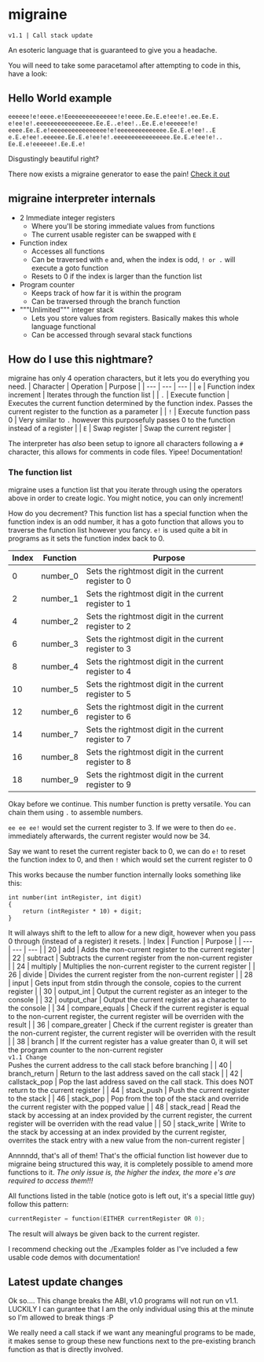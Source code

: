 # migraine
`v1.1 | Call stack update`

An esoteric language that is guaranteed to give you a headache.

You will need to take some paracetamol after attempting to code in this, have a look:

## Hello World example
```
eeeeee!e!eeee.e!Eeeeeeeeeeeeeee!e!eeee.Ee.E.e!ee!e!.ee.Ee.E.
e!ee!e!.eeeeeeeeeeeeeeee.Ee.E..e!ee!..Ee.E.e!eeeeee!e!
eeee.Ee.E.e!eeeeeeeeeeeeeeee!e!eeeeeeeeeeeeee.Ee.E.e!ee!..E
e.E.e!ee!.eeeeee.Ee.E.e!ee!e!.eeeeeeeeeeeeeeee.Ee.E.e!ee!e!..
Ee.E.e!eeeeee!.Ee.E.e!
```
Disgustingly beautiful right?

There now exists a migraine generator to ease the pain! [Check it out](Cetamol/README.md)

## migraine interpreter internals
- 2 Immediate integer registers
  - Where you'll be storing immediate values from functions
  - The current usable register can be swapped with ``E``
- Function index
  - Accesses all functions
  - Can be traversed with ``e`` and, when the index is odd, ``! or .`` will execute a goto function
  - Resets to 0 if the index is larger than the function list
- Program counter
  - Keeps track of how far it is within the program
  - Can be traversed through the branch function
- """Unlimited""" integer stack
  - Lets you store values from registers. Basically makes this whole language functional
  - Can be accessed through sevaral stack functions

## How do I use this nightmare?
migraine has only 4 operation characters, but it lets you do everything you need.
| Character | Operation | Purpose |
| --- | --- | --- |
| ``e`` | Function index increment | Iterates through the function list |
| ``.`` | Execute function | Executes the current function determined by the function index. Passes the current register to the function as a parameter |
| ``!`` | Execute function pass 0 | Very similar to ``.`` however this purposefuly passes 0 to the function instead of a register |
| ``E`` | Swap register | Swap the current register |

The interpreter has *also* been setup to ignore all characters following a ``#`` character, this allows for comments in code files. Yipee! Documentation!

### The function list
migraine uses a function list that you iterate through using the operators above in order to create logic. You might notice, you can only increment!

How do you decrement? This function list has a special function when the function index is an odd number, it has a goto function that allows you to traverse the function list however you fancy. ``e!`` is used quite a bit in programs as it sets the function index back to 0.

| Index | Function | Purpose |
| --- | --- | --- |
| 0 | number_0 | Sets the rightmost digit in the current register to 0 |
| 2 | number_1 | Sets the rightmost digit in the current register to 1 |
| 4 | number_2 | Sets the rightmost digit in the current register to 2 |
| 6 | number_3 | Sets the rightmost digit in the current register to 3 |
| 8 | number_4 | Sets the rightmost digit in the current register to 4 |
| 10 | number_5 | Sets the rightmost digit in the current register to 5 |
| 12 | number_6 | Sets the rightmost digit in the current register to 6 |
| 14 | number_7 | Sets the rightmost digit in the current register to 7 |
| 16 | number_8 | Sets the rightmost digit in the current register to 8 |
| 18 | number_9 | Sets the rightmost digit in the current register to 9 |

Okay before we continue. This number function is pretty versatile. You can chain them using ``.`` to assemble numbers.

``ee ee ee!`` would set the current register to 3. If we were to then do ``ee.`` immediately afterwards, the current register would now be 34.

Say we want to reset the current register back to 0, we can do ``e!`` to reset the function index to 0, and then ``!`` which would set the current register to 0

This works because the number function internally looks something like this:
```
int number(int intRegister, int digit)
{
    return (intRegister * 10) + digit;
}
```
It will always shift to the left to allow for a new digit, however when you pass 0 through (instead of a register) it resets.
| Index | Function | Purpose |
| --- | --- | --- |
| 20 | add | Adds the non-current register to the current register |
| 22 | subtract | Subtracts the current register from the non-current register |
| 24 | multiply | Multiplies the non-current register to the current register |
| 26 | divide | Divides the current register from the non-current register |
| 28 | input | Gets input from stdin through the console, copies to the current register |
| 30 | output_int | Output the current register as an integer to the console |
| 32 | output_char | Output the current register as a character to the console |
| 34 | compare_equals | Check if the current register is equal to the non-current register, the current register will be overriden with the result |
| 36 | compare_greater | Check if the current register is greater than the non-current register, the current register will be overriden with the result |
| 38 | branch | If the current register has a value greater than 0, it will set the program counter to the non-current register <br /> `v1.1 Change` <br />Pushes the current address to the call stack before branching |
| 40 | branch_return | Return to the last address saved on the call stack | 
| 42 | callstack_pop | Pop the last address saved on the call stack. This does NOT return to the current register | 
| 44 | stack_push | Push the current register to the stack | 
| 46 | stack_pop | Pop from the top of the stack and override the current register with the popped value |
| 48 | stack_read | Read the stack by accessing at an index provided by the current register, the current register will be overriden with the read value |
| 50 | stack_write | Write to the stack by accessing at an index provided by the current register, overrites the stack entry with a new value from the non-current register |

Annnndd, that's all of them! That's the official function list however due to migraine being structured this way, it is completely possible to amend more functions to it. *The only issue is, the higher the index, the more ``e``'s are required to access them!!!*

All functions listed in the table (notice goto is left out, it's a special little guy) follow this pattern:
```cpp
currentRegister = function(EITHER currentRegister OR 0);
```
The result will always be given back to the current register.

I recommend checking out the ./Examples folder as I've included a few usable code demos with documentation!

## Latest update changes
Ok so.... This change breaks the ABI, v1.0 programs will not run on v1.1. LUCKILY I can gurantee that I am the only individual using this at the minute so I'm allowed to break things :P

We really need a call stack if we want any meaningful programs to be made, it makes sense to group these new functions next to the pre-existing branch function as that is directly involved.